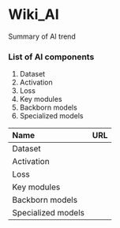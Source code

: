 # Wiki_AI
Summary of AI trend

### List of AI components
1. Dataset
2. Activation
3. Loss
4. Key modules
5. Backborn models
6. Specialized models

| Name | URL |
| :-- | :-- |
| Dataset | |
| Activation | |
| Loss | |
| Key modules | |
| Backborn models | |
| Specialized models | |


